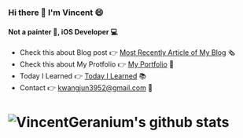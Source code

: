 ### Hi there 👋 I'm Vincent 😄

#### Not a painter 🎨, iOS Developer 💻

- Check this about Blog post 👉 [Most Recently Article of My Blog](https://vincent-geranium.tistory.com/24) 🗞
- Check this about My Protfolio 👉 [My Portfolio](https://github.com/VincentGeranium/Resume) 📝
- Today I Learned 👉 [Today I Learned](https://github.com/VincentGeranium/TIL/blob/master/Today_I_Learnd/README.md) 📚
- Contact 👉 <kwangjun3952@gmail.com> 📩

# ![VincentGeranium's github stats](https://github-readme-stats.vercel.app/api?username=vincentgeranium&show_icons=true)

<!--
**VincentGeranium/VincentGeranium** is a ✨ _special_ ✨ repository because its `README.md` (this file) appears on your GitHub profile.

Here are some ideas to get you started:

- 🔭 I’m currently working on ...
- 🌱 I’m currently learning ...
- 👯 I’m looking to collaborate on ...
- 🤔 I’m looking for help with ...
- 💬 Ask me about ...
- 📫 How to reach me: ...
- 😄 Pronouns: ...
- ⚡ Fun fact: ...
-->
